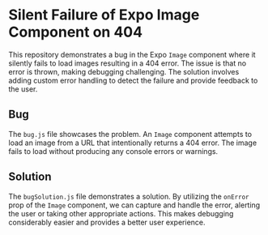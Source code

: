 # Silent Failure of Expo Image Component on 404

This repository demonstrates a bug in the Expo `Image` component where it silently fails to load images resulting in a 404 error.  The issue is that no error is thrown, making debugging challenging.  The solution involves adding custom error handling to detect the failure and provide feedback to the user.

## Bug

The `bug.js` file showcases the problem.  An `Image` component attempts to load an image from a URL that intentionally returns a 404 error.  The image fails to load without producing any console errors or warnings.

## Solution

The `bugSolution.js` file demonstrates a solution.  By utilizing the `onError` prop of the `Image` component, we can capture and handle the error, alerting the user or taking other appropriate actions. This makes debugging considerably easier and provides a better user experience.
